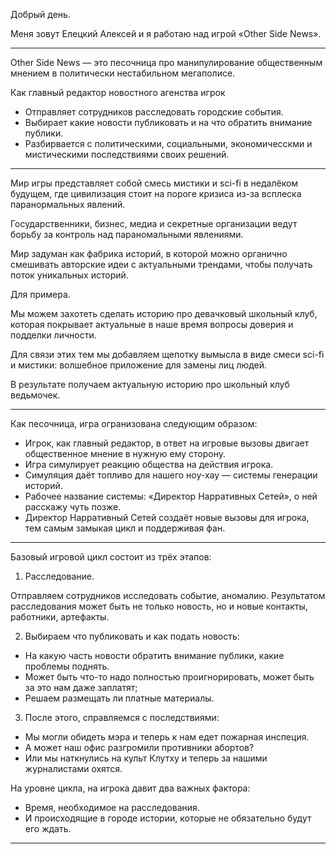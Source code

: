 
Добрый день.

Меня зовут Елецкий Алексей и я работаю над игрой «Other Side News».

--------

Other Side News — это песочница про манипулирование общественным мнением в политически нестабильном мегаполисе.

Как главный редактор новостного агенства игрок

- Отправляет сотрудников расследовать городские события.
- Выбирает какие новости публиковать и на что обратить внимание публики.
- Разбирвается с политическими, социальными, экономичесскми и мистическими последствиями своих решений.

--------

Мир игры представляет собой смесь мистики и sci-fi в недалёком будущем, где цивилизация стоит на пороге кризиса из-за всплеска паранормальных явлений.

Государственники, бизнес, медиа и секретные организации ведут борьбу за контроль над параномальными явлениями.

Мир задуман как фабрика историй, в которой можно органично смешивать авторские идеи с актуальными трендами, чтобы получать поток уникальных историй.

Для примера.

Мы можем захотеть сделать историю про девачковый школьный клуб, которая покрывает актуальные в наше время вопросы доверия и подделки личности.

Для связи этих тем мы добавляем щепотку вымысла в виде смеси sci-fi и мистики: волшебное приложение для замены лиц людей.

В результате получаем актуальную историю про школьный клуб ведьмочек.

---------

Как песочница, игра огранизована следующим образом:

- Игрок, как главный редактор, в ответ на игровые вызовы двигает общественное мнение в нужную ему сторону.
- Игра симулирует реакцию общества на действия игрока.
- Симуляция даёт топливо для нашего ноу-хау — системы генерации историй.
- Рабочее название системы: «Директор Нарративных Сетей», о ней расскажу чуть позже.
- Директор Нарративный Сетей создаёт новые вызовы для игрока, тем самым замыкая цикл и поддерживая фан.

--------

Базовый игровой цикл состоит из трёх этапов:

1. Расследование.

Отправляем сотрудников исследовать событие, аномалию. Результатом расследования может быть не только новость, но и новые контакты, работники, артефакты.

2. Выбираем что публиковать и как подать новость:

- На какую часть новости обратить внимание публики, какие проблемы поднять.
- Может быть что-то надо полностью проигнорировать, может быть за это нам даже заплатят;
- Решаем размещать ли платные материалы.

3. После этого, справляемся с последствиями:

- Мы могли обидеть мэра и теперь к нам едет пожарная инспеция.
- А может наш офис разгромили противники абортов?
- Или мы наткнулись на культ Клутху и теперь за нашими журналистами охятся.

На уровне цикла, на игрока давит два важных фактора:

- Время, необходимое на расследования.
- И происходящие в городе истории, которые не обязательно будут его ждать.

--------
